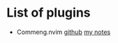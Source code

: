 # List of plugins

- Commeng.nvim [github](https://github.com/numToStr/Comment.nvim) [my notes](comment.md)
